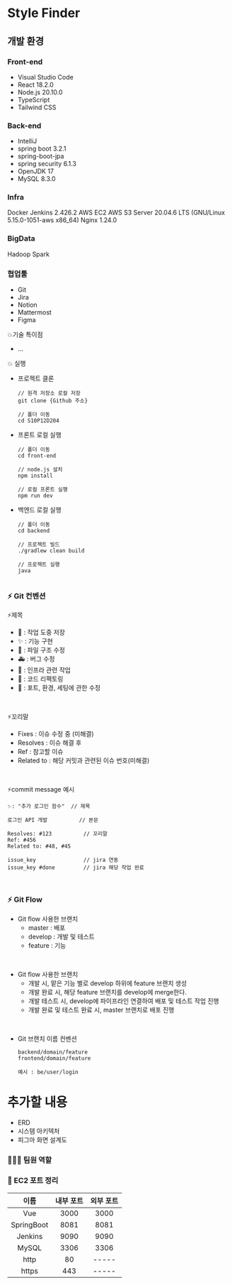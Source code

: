 # Style Finder



## 개발 환경

### Front-end

- Visual Studio Code
- React 18.2.0
- Node.js 20.10.0
- TypeScript
- Tailwind CSS

### Back-end

- IntelliJ
- spring boot 3.2.1
- spring-boot-jpa
- spring security 6.1.3
- OpenJDK 17
- MySQL 8.3.0

### Infra

Docker
Jenkins 2.426.2
AWS EC2
AWS S3
Server 20.04.6 LTS (GNU/Linux 5.15.0-1051-aws x86_64)
Nginx 1.24.0

### BigData

Hadoop
Spark

### 협업툴

- Git
- Jira
- Notion
- Mattermost
- Figma


💥기술 특이점

- ...

💥 실행
- 프로젝트 클론 
  ```
  // 원격 저장소 로컬 저장
  git clone {Github 주소}

  // 폴더 이동
  cd S10P12D204
  ```
- 프론트 로컬 실행
  ```
  // 폴더 이동
  cd front-end

  // node.js 설치
  npm install

  // 로컬 프론트 실행
  npm run dev 
  ```
- 백엔드 로컬 실행
  ```
  // 폴더 이동
  cd backend
  
  // 프로젝트 빌드
  ./gradlew clean build

  // 프로젝트 실행
  java


### ⚡️ Git 컨벤션
⚡️제목
- 🚧 : 작업 도중 저장
- ✨ : 기능 구현
- 🎨 : 파일 구조 수정
- 🚑️ : 버그 수정
- 🧱 : 인프라 관련 작업
- 🔨 : 코드 리팩토링
- 🔧 : 포트, 환경, 세팅에 관한 수정

<br>

⚡️꼬리말
- Fixes : 이슈 수정 중 (미해결)
- Resolves : 이슈 해결 후
- Ref : 참고할 이슈
- Related to : 해당 커밋과 관련된 이슈 번호(미해결)

<br>

⚡️commit message 예시
```
✨: "추가 로그인 함수"  // 제목

로그인 API 개발          // 본문

Resolves: #123          // 꼬리말 
Ref: #456
Related to: #48, #45

issue_key               // jira 연동
issue_key #done         // jira 해당 작업 완료
```

<br>


### ⚡️ Git Flow
- Git flow 사용한 브랜치
  - master : 배포
  - develop : 개발 및 테스트
  - feature : 기능

<br>

- Git flow 사용한 브랜치
  - 개발 시, 맡은 기능 별로 develop 하위에 feature 브랜치 생성
  - 개발 완료 시, 해당 feature 브랜치를 develop에 merge한다.
  - 개발 테스트 시, develop에 파이프라인 연결하여 배포 및 테스트 작업 진행
  - 개발 완료 및 테스트 완료 시, master 브랜치로 배포 진행

<br>

- Git 브랜치 이름 컨벤션
  ```
  backend/domain/feature
  frontend/domain/feature

  예시 : be/user/login
  ```



# 추가할 내용

- ERD
- 시스템 아키텍처
- 피그마 화면 설계도

### 👨‍👩‍👧 팀원 역할

### 🎨 EC2 포트 정리
| 이름 | 내부 포트 | 외부 포트 |
| :-----: | :-----: | :-----: |
| Vue | 3000 | 3000 |
| SpringBoot | 8081 | 8081 |
| Jenkins | 9090 | 9090 |
| MySQL | 3306 | 3306 |
| http | 80 | ----- |
| https | 443 | ----- |
